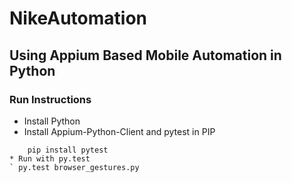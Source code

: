 # NikeAutomation
## Using Appium Based Mobile Automation in Python

### Run Instructions
* Install Python
* Install Appium-Python-Client and pytest in PIP
``` pip install Appium-Python-Client
    pip install pytest
* Run with py.test
` py.test browser_gestures.py

